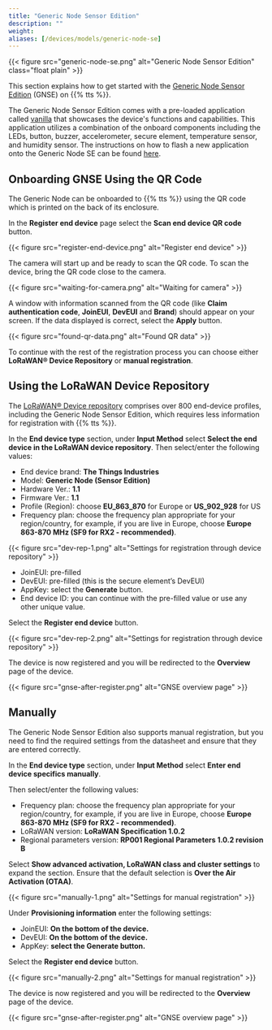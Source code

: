 ```yaml
---
title: "Generic Node Sensor Edition"
description: ""
weight:
aliases: [/devices/models/generic-node-se]
---
```


{{< figure src="generic-node-se.png" alt="Generic Node Sensor Edition" class="float plain" >}}

This section explains how to get started with the [Generic Node Sensor Edition](https://www.genericnode.com/docs/sensor-edition/) (GNSE) on {{% tts %}}.

<!--more-->

The Generic Node Sensor Edition comes with a pre-loaded application called [vanilla](https://www.genericnode.com/docs/applications/se-vanilla/) that showcases the device's functions and capabilities. This application utilizes a combination of the onboard components including the LEDs, button, buzzer, accelerometer, secure element, temperature sensor, and humidity sensor. The instructions on how to flash a new application onto the Generic Node SE can be found [here](https://www.genericnode.com/docs/getting-started/se-sw/env-setup/).

## Onboarding GNSE Using the QR Code

The Generic Node can be onboarded to {{% tts %}} using the QR code which is printed on the back of its enclosure.

In the **Register end device** page select the **Scan end device QR code** button.

{{< figure src="register-end-device.png" alt="Register end device" >}}

The camera will start up and be ready to scan the QR code. To scan the device, bring the QR code close to the camera.

{{< figure src="waiting-for-camera.png" alt="Waiting for camera" >}}

A window with information scanned from the QR code (like **Claim authentication code**, **JoinEUI**, **DevEUI** and **Brand**) should appear on your screen. If the data displayed is correct, select the **Apply** button.

{{< figure src="found-qr-data.png" alt="Found QR data" >}}

To continue with the rest of the registration process you can choose either **LoRaWAN® Device Repository** or **manual registration**.

## Using the LoRaWAN Device Repository

The [LoRaWAN® Device repository](https://github.com/TheThingsNetwork/lorawan-devices) comprises over 800 end-device profiles, including the Generic Node Sensor Edition, which requires less information for registration with {{% tts %}}.

In the **End device type** section, under **Input Method** select **Select the end device in the LoRaWAN device repository**. Then select/enter the following values:

- End device brand: **The Things Industries**
- Model: **Generic Node (Sensor Edition)**
- Hardware Ver.: **1.1**
- Firmware Ver.: **1.1**
- Profile (Region): choose **EU_863_870** for Europe or **US_902_928** for US
- Frequency plan: choose the frequency plan appropriate for your region/country, for example, if you are live in Europe, choose **Europe 863-870 MHz (SF9 for RX2 - recommended)**.

{{< figure src="dev-rep-1.png" alt="Settings for registration through device repository" >}}

- JoinEUI: pre-filled
- DevEUI: pre-filled (this is the secure element’s DevEUI)
- AppKey: select the **Generate** button.
- End device ID: you can continue with the pre-filled value or use any other unique value.

Select the **Register end device** button.

{{< figure src="dev-rep-2.png" alt="Settings for registration through device repository" >}}

The device is now registered and you will be redirected to the **Overview** page of the device.

{{< figure src="gnse-after-register.png" alt="GNSE overview page" >}}

## Manually

The Generic Node Sensor Edition also supports manual registration, but you need to find the required settings from the datasheet and ensure that they are entered correctly.

In the **End device type** section, under **Input Method** select **Enter end device specifics manually**.

Then select/enter the following values:

- Frequency plan: choose the frequency plan appropriate for your region/country, for example, if you are live in Europe, choose **Europe 863-870 MHz (SF9 for RX2 - recommended)**.
- LoRaWAN version: **LoRaWAN Specification 1.0.2**
- Regional parameters version: **RP001 Regional Parameters 1.0.2 revision B**

Select **Show advanced activation, LoRaWAN class and cluster settings** to expand the section. Ensure that the default selection is **Over the Air Activation (OTAA)**.

{{< figure src="manually-1.png" alt="Settings for manual registration" >}}

Under **Provisioning information** enter the following settings:

- JoinEUI: **On the bottom of the device.**
- DevEUI: **On the bottom of the device.**
- AppKey: **select the Generate button.**

Select the **Register end device** button.

{{< figure src="manually-2.png" alt="Settings for manual registration" >}}

The device is now registered and you will be redirected to the **Overview** page of the device.

{{< figure src="gnse-after-register.png" alt="GNSE overview page" >}}
